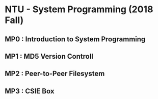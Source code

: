 # NTU - System Programming (2018 Fall)

## MP0 : Introduction to System Programming

## MP1 : MD5 Version Controll

## MP2 : Peer-to-Peer Filesystem

## MP3 : CSIE Box

